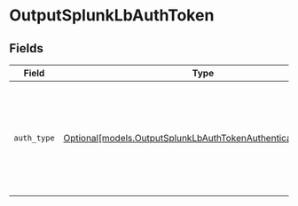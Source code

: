 # OutputSplunkLbAuthToken


## Fields

| Field                                                                                                                    | Type                                                                                                                     | Required                                                                                                                 | Description                                                                                                              |
| ------------------------------------------------------------------------------------------------------------------------ | ------------------------------------------------------------------------------------------------------------------------ | ------------------------------------------------------------------------------------------------------------------------ | ------------------------------------------------------------------------------------------------------------------------ |
| `auth_type`                                                                                                              | [Optional[models.OutputSplunkLbAuthTokenAuthenticationMethod]](../models/outputsplunklbauthtokenauthenticationmethod.md) | :heavy_minus_sign:                                                                                                       | Select Manual to enter an auth token directly, or select Secret to use a text secret to authenticate                     |